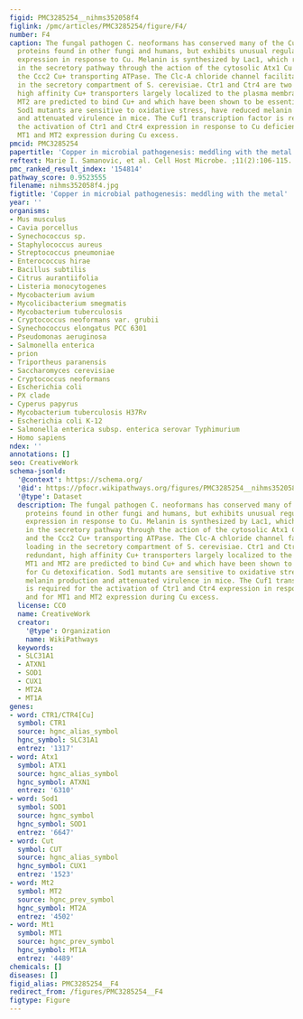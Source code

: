 ```yaml
---
figid: PMC3285254__nihms352058f4
figlink: /pmc/articles/PMC3285254/figure/F4/
number: F4
caption: The fungal pathogen C. neoformans has conserved many of the Cu homeostasis
  proteins found in other fungi and humans, but exhibits unusual regulation of gene
  expression in response to Cu. Melanin is synthesized by Lac1, which receives Cu
  in the secretory pathway through the action of the cytosolic Atx1 Cu chaperone and
  the Ccc2 Cu+ transporting ATPase. The Clc-A chloride channel facilitates Cu loading
  in the secretory compartment of S. cerevisiae. Ctr1 and Ctr4 are two partially redundant,
  high affinity Cu+ transporters largely localized to the plasma membrane. MT1 and
  MT2 are predicted to bind Cu+ and which have been shown to be essential for Cu detoxification.
  Sod1 mutants are sensitive to oxidative stress, have reduced melanin production
  and attenuated virulence in mice. The Cuf1 transcription factor is required for
  the activation of Ctr1 and Ctr4 expression in response to Cu deficiency and for
  MT1 and MT2 expression during Cu excess.
pmcid: PMC3285254
papertitle: 'Copper in microbial pathogenesis: meddling with the metal.'
reftext: Marie I. Samanovic, et al. Cell Host Microbe. ;11(2):106-115.
pmc_ranked_result_index: '154814'
pathway_score: 0.9523555
filename: nihms352058f4.jpg
figtitle: 'Copper in microbial pathogenesis: meddling with the metal'
year: ''
organisms:
- Mus musculus
- Cavia porcellus
- Synechococcus sp.
- Staphylococcus aureus
- Streptococcus pneumoniae
- Enterococcus hirae
- Bacillus subtilis
- Citrus aurantiifolia
- Listeria monocytogenes
- Mycobacterium avium
- Mycolicibacterium smegmatis
- Mycobacterium tuberculosis
- Cryptococcus neoformans var. grubii
- Synechococcus elongatus PCC 6301
- Pseudomonas aeruginosa
- Salmonella enterica
- prion
- Triportheus paranensis
- Saccharomyces cerevisiae
- Cryptococcus neoformans
- Escherichia coli
- PX clade
- Cyperus papyrus
- Mycobacterium tuberculosis H37Rv
- Escherichia coli K-12
- Salmonella enterica subsp. enterica serovar Typhimurium
- Homo sapiens
ndex: ''
annotations: []
seo: CreativeWork
schema-jsonld:
  '@context': https://schema.org/
  '@id': https://pfocr.wikipathways.org/figures/PMC3285254__nihms352058f4.html
  '@type': Dataset
  description: The fungal pathogen C. neoformans has conserved many of the Cu homeostasis
    proteins found in other fungi and humans, but exhibits unusual regulation of gene
    expression in response to Cu. Melanin is synthesized by Lac1, which receives Cu
    in the secretory pathway through the action of the cytosolic Atx1 Cu chaperone
    and the Ccc2 Cu+ transporting ATPase. The Clc-A chloride channel facilitates Cu
    loading in the secretory compartment of S. cerevisiae. Ctr1 and Ctr4 are two partially
    redundant, high affinity Cu+ transporters largely localized to the plasma membrane.
    MT1 and MT2 are predicted to bind Cu+ and which have been shown to be essential
    for Cu detoxification. Sod1 mutants are sensitive to oxidative stress, have reduced
    melanin production and attenuated virulence in mice. The Cuf1 transcription factor
    is required for the activation of Ctr1 and Ctr4 expression in response to Cu deficiency
    and for MT1 and MT2 expression during Cu excess.
  license: CC0
  name: CreativeWork
  creator:
    '@type': Organization
    name: WikiPathways
  keywords:
  - SLC31A1
  - ATXN1
  - SOD1
  - CUX1
  - MT2A
  - MT1A
genes:
- word: CTR1/CTR4[Cu]
  symbol: CTR1
  source: hgnc_alias_symbol
  hgnc_symbol: SLC31A1
  entrez: '1317'
- word: Atx1
  symbol: ATX1
  source: hgnc_alias_symbol
  hgnc_symbol: ATXN1
  entrez: '6310'
- word: Sod1
  symbol: SOD1
  source: hgnc_symbol
  hgnc_symbol: SOD1
  entrez: '6647'
- word: Cut
  symbol: CUT
  source: hgnc_alias_symbol
  hgnc_symbol: CUX1
  entrez: '1523'
- word: Mt2
  symbol: MT2
  source: hgnc_prev_symbol
  hgnc_symbol: MT2A
  entrez: '4502'
- word: Mt1
  symbol: MT1
  source: hgnc_prev_symbol
  hgnc_symbol: MT1A
  entrez: '4489'
chemicals: []
diseases: []
figid_alias: PMC3285254__F4
redirect_from: /figures/PMC3285254__F4
figtype: Figure
---
```

